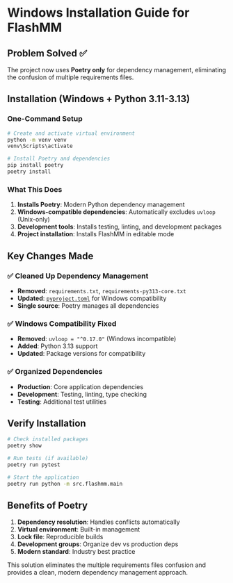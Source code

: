 # Windows Installation Guide for FlashMM

## Problem Solved ✅

The project now uses **Poetry only** for dependency management, eliminating the confusion of multiple requirements files.

## Installation (Windows + Python 3.11-3.13)

### One-Command Setup

```bash
# Create and activate virtual environment
python -m venv venv
venv\Scripts\activate

# Install Poetry and dependencies
pip install poetry
poetry install
```

### What This Does

1. **Installs Poetry**: Modern Python dependency management
2. **Windows-compatible dependencies**: Automatically excludes `uvloop` (Unix-only)
3. **Development tools**: Installs testing, linting, and development packages
4. **Project installation**: Installs FlashMM in editable mode

## Key Changes Made

### ✅ Cleaned Up Dependency Management
- **Removed**: `requirements.txt`, `requirements-py313-core.txt`
- **Updated**: [`pyproject.toml`](pyproject.toml) for Windows compatibility
- **Single source**: Poetry manages all dependencies

### ✅ Windows Compatibility Fixed
- **Removed**: `uvloop = "^0.17.0"` (Windows incompatible)
- **Added**: Python 3.13 support
- **Updated**: Package versions for compatibility

### ✅ Organized Dependencies
- **Production**: Core application dependencies
- **Development**: Testing, linting, type checking
- **Testing**: Additional test utilities

## Verify Installation

```bash
# Check installed packages
poetry show

# Run tests (if available)
poetry run pytest

# Start the application
poetry run python -m src.flashmm.main
```

## Benefits of Poetry

1. **Dependency resolution**: Handles conflicts automatically
2. **Virtual environment**: Built-in management
3. **Lock file**: Reproducible builds
4. **Development groups**: Organize dev vs production deps
5. **Modern standard**: Industry best practice

This solution eliminates the multiple requirements files confusion and provides a clean, modern dependency management approach.